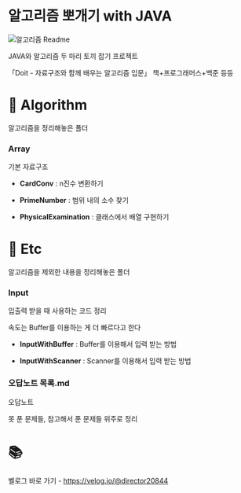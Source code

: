 # 알고리즘 뽀개기 with JAVA

![알고리즘 Readme](https://user-images.githubusercontent.com/68185554/233309400-ac6102e5-139a-44b0-88b1-301f196b0672.png)

JAVA와 알고리즘 두 마리 토끼 잡기 프로젝트

「Doit - 자료구조와 함께 배우는 알고리즘 입문」 책+프로그래머스+백준 등등


# 📑 Algorithm

알고리즘을 정리해놓은 폴더



### Array

기본 자료구조

- **CardConv** : n진수 변환하기

- **PrimeNumber** : 범위 내의 소수 찾기

- **PhysicalExamination** : 클래스에서 배열 구현하기


# 📑 Etc

알고리즘을 제외한 내용을 정리해놓은 폴더



### Input

입출력 받을 때 사용하는 코드 정리

속도는 Buffer를 이용하는 게 더 빠르다고 한다

- **InputWithBuffer** : Buffer를 이용해서 입력 받는 방법

- **InputWithScanner** : Scanner를 이용해서 입력 받는 방법
  
  

### 오답노트 목록.md

오답노트

못 푼 문제들, 참고해서 푼 문제들 위주로 정리



# 📚

벨로그 바로 가기 - https://velog.io/@director20844
